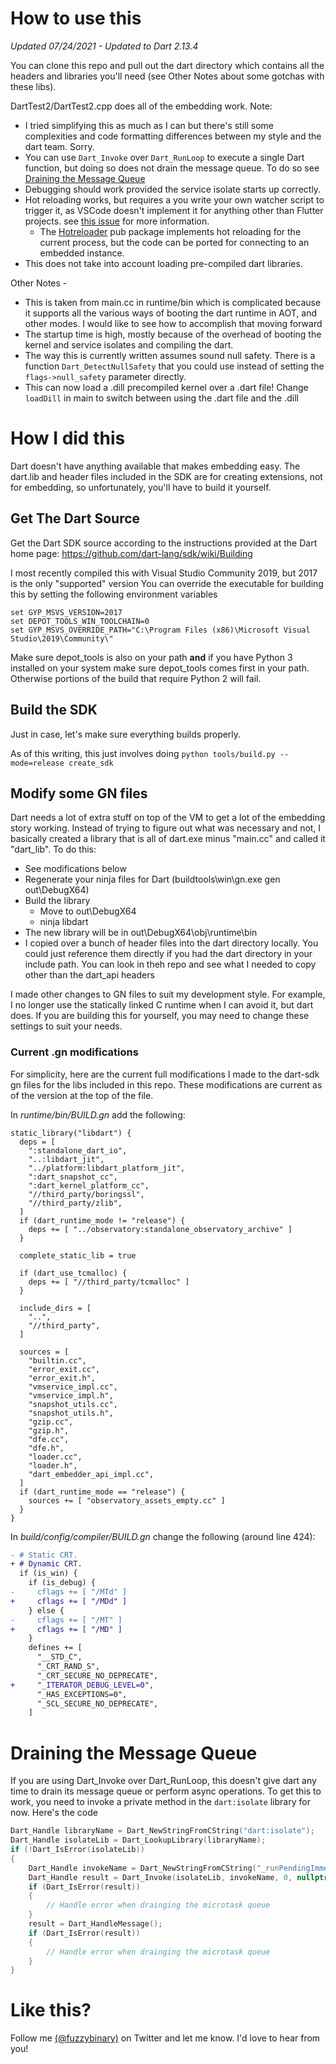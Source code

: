# How to use this

_Updated 07/24/2021 - Updated to Dart 2.13.4_

You can clone this repo and pull out the dart directory which contains all the headers and libraries
you'll need (see Other Notes about some gotchas with these libs).

DartTest2/DartTest2.cpp does all of the embedding work. Note:

- I tried simplifying this as much as I can but there's still some complexities and code formatting
  differences between my style and the dart team. Sorry.
- You can use `Dart_Invoke` over `Dart_RunLoop` to execute a single Dart function, but doing so does
  not drain the message queue. To do so see [Draining the Message
  Queue](#draining-the-message-queue)
- Debugging should work provided the service isolate starts up correctly.
- Hot reloading works, but requires a you write your own watcher script to trigger it, as VSCode
  doesn't implement it for anything other than Flutter projects. see [this
  issue](https://github.com/Dart-Code/Dart-Code/issues/2708) for more information.
    - The [Hotreloader](https://pub.dev/packages/hotreloader) pub package implements hot reloading
      for the current process, but the code can be ported for connecting to an embedded instance.
- This does not take into account loading pre-compiled dart libraries.

Other Notes -

- This is taken from main.cc in runtime/bin which is complicated because it supports all the various
  ways of booting the dart runtime in AOT, and other modes. I would like to see how to accomplish
  that moving forward
- The startup time is high, mostly because of the overhead of booting the kernel and service
  isolates and compiling the dart.
- The way this is currently written assumes sound null safety. There is a function
  `Dart_DetectNullSafety` that you could use instead of setting the `flags->null_safety` parameter
  directly.
- This can now load a .dill precompiled kernel over a .dart file! Change `loadDill` in main to
  switch between using the .dart file and the .dill

# How I did this

Dart doesn't have anything available that makes embedding easy. The dart.lib and header files
included in the SDK are for creating extensions, not for embedding, so unfortunately, you'll have to
build it yourself.

## Get The Dart Source

Get the Dart SDK source according to the instructions provided at the Dart home page:
https://github.com/dart-lang/sdk/wiki/Building

I most recently compiled this with Visual Studio Community 2019, but 2017 is the only "supported"
version You can override the executable for building this by setting the following environment
variables

```
set GYP_MSVS_VERSION=2017
set DEPOT_TOOLS_WIN_TOOLCHAIN=0
set GYP_MSVS_OVERRIDE_PATH="C:\Program Files (x86)\Microsoft Visual Studio\2019\Community\"
```

Make sure depot_tools is also on your path **and** if you have Python 3 installed on your system
make sure depot_tools comes first in your path. Otherwise portions of the build that require Python
2 will fail.

## Build the SDK

Just in case, let's make sure everything builds properly.

As of this writing, this just involves doing `python tools/build.py --mode=release create_sdk`

## Modify some GN files

Dart needs a lot of extra stuff on top of the VM to get a lot of the embedding story working.
Instead of trying to figure out what was necessary and not, I basically created a library that is
all of dart.exe minus "main.cc" and called it "dart_lib". To do this:

- See modifications below
- Regenerate your ninja files for Dart (buildtools\win\gn.exe gen out\DebugX64)
- Build the library
  - Move to out\DebugX64
  - ninja libdart
- The new library will be in out\DebugX64\obj\runtime\bin
- I copied over a bunch of header files into the dart directory locally. You could just reference
  them directly if you had the dart directory in your include path. You can look in theh repo and
  see what I needed to copy other than the dart_api headers

I made other changes to GN files to suit my development style. For example, I no longer use the
statically linked C runtime when I can avoid it, but dart does. If you are building this for
yourself, you may need to change these settings to suit your needs.

### Current .gn modifications

For simplicity, here are the current full modifications I made to the dart-sdk gn files for the libs
included in this repo. These modifications are current as of the version at the top of the file.

In _runtime/bin/BUILD.gn_ add the following:

```
static_library("libdart") {
  deps = [
    ":standalone_dart_io",
    "..:libdart_jit",
    "../platform:libdart_platform_jit",
    ":dart_snapshot_cc",
    ":dart_kernel_platform_cc",
    "//third_party/boringssl",
    "//third_party/zlib",
  ]
  if (dart_runtime_mode != "release") {
    deps += [ "../observatory:standalone_observatory_archive" ]
  }

  complete_static_lib = true

  if (dart_use_tcmalloc) {
    deps += [ "//third_party/tcmalloc" ]
  }

  include_dirs = [
    "..",
    "//third_party",
  ]

  sources = [
    "builtin.cc",
    "error_exit.cc",
    "error_exit.h",
    "vmservice_impl.cc",
    "vmservice_impl.h",
    "snapshot_utils.cc",
    "snapshot_utils.h",
    "gzip.cc",
    "gzip.h",
    "dfe.cc",
    "dfe.h",
    "loader.cc",
    "loader.h",
    "dart_embedder_api_impl.cc",
  ]
  if (dart_runtime_mode == "release") {
    sources += [ "observatory_assets_empty.cc" ]
  }
}
```

In _build/config/compiler/BUILD.gn_ change the following (around line 424):

```diff
- # Static CRT.
+ # Dynamic CRT.
  if (is_win) {
    if (is_debug) {
-     cflags += [ "/MTd" ]
+     cflags += [ "/MDd" ]
    } else {
-     cflags += [ "/MT" ]
+     cflags += [ "/MD" ]
    }
    defines += [
      "__STD_C",
      "_CRT_RAND_S",
      "_CRT_SECURE_NO_DEPRECATE",
+     "_ITERATOR_DEBUG_LEVEL=0",
      "_HAS_EXCEPTIONS=0",
      "_SCL_SECURE_NO_DEPRECATE",
    ]
```

# Draining the Message Queue

If you are using Dart_Invoke over Dart_RunLoop, this doesn't give dart any time to drain its message
queue or perform async operations. To get this to work, you need to invoke a private method in the
`dart:isolate` library for now. Here's the code

```cpp
Dart_Handle libraryName = Dart_NewStringFromCString("dart:isolate");
Dart_Handle isolateLib = Dart_LookupLibrary(libraryName);
if (!Dart_IsError(isolateLib))
{
    Dart_Handle invokeName = Dart_NewStringFromCString("_runPendingImmediateCallback");
    Dart_Handle result = Dart_Invoke(isolateLib, invokeName, 0, nullptr);
    if (Dart_IsError(result))
    {
        // Handle error when drainging the microtask queue
    }
    result = Dart_HandleMessage();
    if (Dart_IsError(result))
    {
        // Handle error when drainging the microtask queue
    }
}
```

# Like this?

Follow me [(@fuzzybinary)](http://twitter.com/fuzzybinary) on Twitter and let me know. I'd love to
hear from you!
